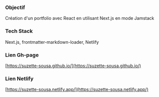 ### Objectif
Création d'un portfolio avec React en utilisant Next.js en mode Jamstack

### Tech Stack
Next.js, frontmatter-markdown-loader, Netlify

### Lien Gh-page 
[https://suzette-sousa.github.io/](https://suzette-sousa.github.io/)

### Lien Netlify
[https://suzette-sousa.netlify.app/](https://suzette-sousa.netlify.app/)